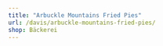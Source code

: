 ```yaml
---
title: "Arbuckle Mountains Fried Pies"
url: /davis/arbuckle-mountains-fried-pies/
shop: Bäckerei
---
```

